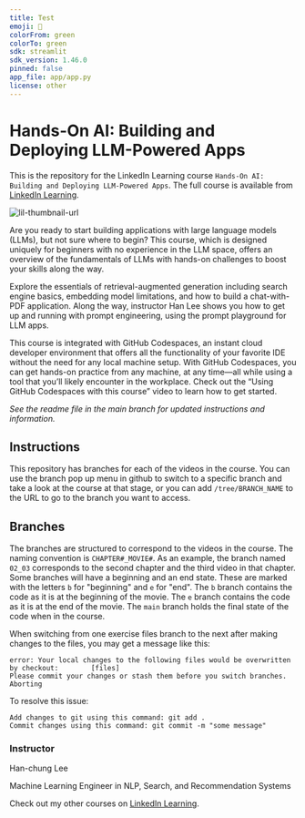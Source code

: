 ```yaml
---
title: Test
emoji: 🚀
colorFrom: green
colorTo: green
sdk: streamlit
sdk_version: 1.46.0
pinned: false
app_file: app/app.py
license: other
---
```


# Hands-On AI: Building and Deploying LLM-Powered Apps
This is the repository for the LinkedIn Learning course `Hands-On AI: Building and Deploying LLM-Powered Apps`. The full course is available from [LinkedIn Learning][lil-course-url].

![lil-thumbnail-url]

Are you ready to start building applications with large language models (LLMs), but not sure where to begin? This course, which is designed uniquely for beginners with no experience in the LLM space, offers an overview of the fundamentals of LLMs with hands-on challenges to boost your skills along the way.

Explore the essentials of retrieval-augmented generation including search engine basics, embedding model limitations, and how to build a chat-with-PDF application. Along the way, instructor Han Lee shows you how to get up and running with prompt engineering, using the prompt playground for LLM apps.

This course is integrated with GitHub Codespaces, an instant cloud developer environment that offers all the functionality of your favorite IDE without the need for any local machine setup. With GitHub Codespaces, you can get hands-on practice from any machine, at any time—all while using a tool that you’ll likely encounter in the workplace. Check out the “Using GitHub Codespaces with this course” video to learn how to get started.

_See the readme file in the main branch for updated instructions and information._

## Instructions
This repository has branches for each of the videos in the course. You can use the branch pop up menu in github to switch to a specific branch and take a look at the course at that stage, or you can add `/tree/BRANCH_NAME` to the URL to go to the branch you want to access.

## Branches
The branches are structured to correspond to the videos in the course. The naming convention is `CHAPTER#_MOVIE#`. As an example, the branch named `02_03` corresponds to the second chapter and the third video in that chapter. 
Some branches will have a beginning and an end state. These are marked with the letters `b` for "beginning" and `e` for "end". The `b` branch contains the code as it is at the beginning of the movie. The `e` branch contains the code as it is at the end of the movie. The `main` branch holds the final state of the code when in the course.

When switching from one exercise files branch to the next after making changes to the files, you may get a message like this:

    error: Your local changes to the following files would be overwritten by checkout:        [files]
    Please commit your changes or stash them before you switch branches.
    Aborting

To resolve this issue:
	
    Add changes to git using this command: git add .
	Commit changes using this command: git commit -m "some message"

### Instructor

Han-chung Lee

Machine Learning Engineer in NLP, Search, and Recommendation Systems

                            

Check out my other courses on [LinkedIn Learning](https://www.linkedin.com/learning/instructors/han-chung-lee?u=104).


[0]: # (Replace these placeholder URLs with actual course URLs)

[lil-course-url]: https://www.linkedin.com/learning/hands-on-ai-building-llm-powered-apps
[lil-thumbnail-url]: https://media.licdn.com/dms/image/D560DAQGRl8C0MWSlTg/learning-public-crop_675_1200/0/1708734970228?e=2147483647&v=beta&t=415ypTLk6X2GXE5io0I1Ejc9vFT6EHEYEOclgbRB5aM

